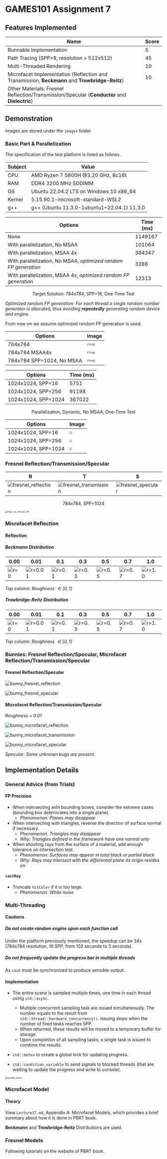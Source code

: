 # GAMES101 Assignment 7

## Features Implemented

| Name                                                         | Score |
| ------------------------------------------------------------ | ----- |
| Runnable Implementation                                      | 5     |
| Path Tracing (SPP>8, resolution > 512x512)                   | 45    |
| Multi-Threaded Rendering                                     | 10    |
| Microfacet Implementation (Reflection and Transmission, **Beckmann** and **Trowbridge-Reitz**) | 10    |
| Other Materials: Fresnel Reflection/Transmission/Specular (**Conductor** and **Dielectric**) |       |



## Demonstration

Images are stored under the `images` folder.

### Basic Part & Parallelization

The specification of the test platform is listed as follows.

| Subject | Value                                       |
| ------- | ------------------------------------------- |
| CPU     | AMD Ryzen 7 5800H @3.20 GHz, 8c16t          |
| RAM     | DDR4 3200 MHz SODIMM                        |
| OS      | Ubuntu 22.04.2 LTS on Windows 10 x86_64     |
| Kernel  | 5.15.90.1-microsoft-standard-WSL2           |
| g++     | g++ (Ubuntu 11.3.0-1ubuntu1~22.04.1) 11.3.0 |



| Options                                                      | Time (ms) |
| ------------------------------------------------------------ | --------- |
| None                                                         | 1149167   |
| With parallelization, No MSAA                                | 101064    |
| With parallelization, MSAA 4x                                | 384347    |
| With parallelization, No MSAA, *optimized random FP generation* | 3286      |
| With parallelization, MSAA 4x, *optimized random FP generation* | 12313     |

<p align="center">Target Solution: 784x784, SPP=16, One-Time Test</p>

*Optimized random FP generation: For each thread a single random number generator is allocated, thus avoiding **repeatedly** generating random device and engine.*

From now on we assume optimized random FP generation is used.



| Options                   | Image                                                        |
| ------------------------- | ------------------------------------------------------------ |
| 784x784                   | <img src="images/784x784_16.png" alt="img1" style="zoom:50%;" /> |
| 784x784 MSAA4x            | <img src="images/784x784_16_msaa4x.png" alt="img1" style="zoom:50%;" /> |
| 784x784 SPP=1024, No MSAA | <img src="images/784x784_1024.png" alt="img1" style="zoom:50%;" /> |



| Options             | Time (ms) |
| ------------------- | --------- |
| 1024x1024, SPP=16   | 5751      |
| 1024x1024, SPP=256  | 91198     |
| 1024x1024, SPP=1024 | 367022    |

<p align="center">Parallelization, Dynamic, No MSAA, One-Time Test</p>

| Options             | Image                                                     |
| ------------------- | --------------------------------------------------------- |
| 1024x1024, SPP=16   | <img src="images/1024x1024_16.png" style="zoom:50%;" />   |
| 1024x1024, SPP=256  | <img src="images/1024x1024_256.png" style="zoom:50%;" />  |
| 1024x1024, SPP=1024 | <img src="images/1024x1024_1024.png" style="zoom:50%;" /> |



### Fresnel Reflection/Transmission/Specular

| R                                                            | T                                                            | S                                                            |
| ------------------------------------------------------------ | ------------------------------------------------------------ | ------------------------------------------------------------ |
| ![fresnel_reflection](images/784x784_1024_fresnel_reflection.png) | ![fresnel_transmission](images/784x784_1024_fresnel_transmission_1.png) | ![fresnel_specular](images/784x784_1024_fresnel_specular_1.png) |

<p align="center">784x784, SPP=1024</p>

<img src="images/4096x4096_1024_fresnel_reflection.png" alt="high_res_fresnel_refl" style="zoom:50%;" />



### Microfacet Reflection

#### Reflection

##### Beckmann Distribution

| 0.00                                         | 0.01                                            | 0.1                                           | 0.3                                           | 0.5                                           | 0.7                                           | 1.0                                           |
| -------------------------------------------- | ----------------------------------------------- | --------------------------------------------- | --------------------------------------------- | --------------------------------------------- | --------------------------------------------- | --------------------------------------------- |
| ![r=0](images/mf_refl_bd_roughness=0.00.png) | ![r=0.01](images/mf_refl_bd_roughness=0.01.png) | ![r=0.1](images/mf_refl_bd_roughness=0.1.png) | ![r=0.3](images/mf_refl_bd_roughness=0.3.png) | ![r=0.5](images/mf_refl_bd_roughness=0.5.png) | ![r=0.7](images/mf_refl_bd_roughness=0.7.png) | ![r=1.0](images/mf_refl_bd_roughness=1.0.png) |

*Top column: Roughness $\in [0, 1]$*

##### Trowbridge-Reitz Distribution

| 0.00                                         | 0.01                                            | 0.1                                           | 0.3                                           | 0.5                                           | 0.7                                           | 1.0                                           |
| -------------------------------------------- | ----------------------------------------------- | --------------------------------------------- | --------------------------------------------- | --------------------------------------------- | --------------------------------------------- | --------------------------------------------- |
| ![r=0](images/mf_refl_trd_roughness=0.00.png) | ![r=0.01](images/mf_refl_trd_roughness=0.01.png) | ![r=0.1](images/mf_refl_trd_roughness=0.1.png) | ![r=0.3](images/mf_refl_trd_roughness=0.3.png) | ![r=0.5](images/mf_refl_trd_roughness=0.5.png) | ![r=0.7](images/mf_refl_trd_roughness=0.7.png) | ![r=1.0](images/mf_refl_trd_roughness=1.0.png) |

*Top column: Roughness $\in [0, 1]$*



### Bunnies: Fresnel Reflection/Specular, Microfacet Reflection/Transmission/Specular

#### Fresnel Reflection/Specular

![bunny_fresnel_reflection](images/bunny_fresnel_reflection.png)

![bunny_fresnel_specular](images/bunny_fresnel_specular.png)



#### Microfacet Reflection/Transmission/Specular

*Roughness = 0.01*

![bunny_microfacet_reflection](images/bunny_microfacet_reflection.png)

![bunny_microfacet_transmission](images/bunny_microfacet_transmission.png)

![bunny_microfacet_specular](images/bunny_microfacet_specular.png)

*Specular: Some unknown bugs are present.*



## Implementation Details

### General Advice (from Trials)

#### FP Precision

- When intersecting with bounding boxes, consider the extreme cases (bounding box deteriorates into a single plane).
  - *Phenomenon: Planes may disappear*
- When intersecting with triangles, reverse the direction of surface normal if necessary.
  - *Phenomenon: Triangles may disappear*
  - *Why: Triangles defined in the framework have one normal only*
- When shooting rays from the surface of a material, add enough tolerance on intersection test.
  - *Phenomenon: Surfaces may appear in total black or partial black*
  - *Why: Rays may intersect with the differential plane its origin resides on*

#### `castRay`

- Truncate `hitColor` if it is too large.
  - *Phenomenon: White noise*





### Multi-Threading

#### Cautions

##### Do not create random engine upon each function call

Under the platform previously mentioned, the speedup can be 34x (784x784 resolution, 16 SPP, from 102 seconds to 3 seconds).

##### Do not frequently update the progress bar in multiple threads

As `cout` must be synchronized to produce sensible output.



#### Implementation

- The entire scene is sampled multiple times, one time in each thread using `std::async`.
  - Multiple concurrent sampling task are issued simultaneously. The number equals to the result from `std::thread::hardware_concurrency()`. Issuing stops when the number of fired tasks reaches SPP.
  - When returned, these results will be moved to a temporary buffer for storage.
  - Upon completion of all sampling tasks, a single task is issued to combine the results.

- `std::mutex` to create a global lock for updating progress.
- `std::condition_variable` to send signals to blocked threads (that are waiting to update the progress and write to console).

<img src="images/parallel_demo.png" alt="parallel_demo" style="zoom: 50%;" />



### Microfacet Model

#### Theory

View `Lecture17.md`, Appendix A: Microfacet Models, which provides a brief summary about how it is done in PBRT book.

**Beckmann** and **Trowbridge-Reitz** Distributions are used.



### Fresnel Models

Following tutorials on the website of PBRT book.

